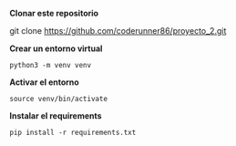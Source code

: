 **Clonar este repositorio**

   git clone https://github.com/coderunner86/proyecto_2.git

**Crear un entorno virtual**

    python3 -m venv venv

**Activar el entorno**

    source venv/bin/activate

**Instalar el requirements**

    pip install -r requirements.txt
